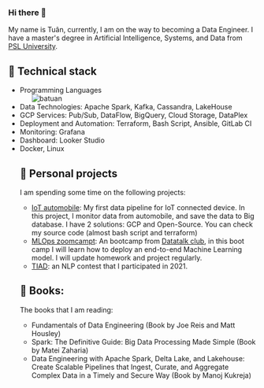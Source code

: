 ### Hi there 👋

My name is Tuân, currently, I am on the way to becoming a Data Engineer. I have a master's degree in Artificial Intelligence, Systems, and Data from [PSL University](https://www.lamsade.dauphine.fr/wp/iasd/en/). 

## 🚀 Technical stack
<td>
  <ul>
  <li>
    Programming Languages
    <ul>
      <img src="https://github-readme-stats.vercel.app/api/top-langs?username=batuan&show_icons=true&locale=en&layout=compact&hide_progress=true" alt="batuan" />
    </ul>
  </li>
  <li>Data Technologies: Apache Spark, Kafka, Cassandra, LakeHouse</li>
  <li>GCP Services: Pub/Sub, DataFlow, BigQuery, Cloud Storage, DataPlex</li>
  <li>Deployment and Automation: Terraform, Bash Script, Ansible, GitLab CI</li>
  <li>Monitoring: Grafana</li>
  <li>Dashboard: Looker Studio</li>
  <li>Docker, Linux</li>
</td>

## 💪 Personal projects

I am spending some time on the following projects:

- [IoT automobile](https://github.com/batuan/project_iot_automobile): My first data pipeline for IoT connected device. In this project, I monitor data from automobile, and save the data to Big database. I have 2 solutions: GCP and Open-Source. You can check my source code (almost bash script and terraform)
- [MLOps zoomcampt](https://github.com/batuan/mlops-zoomcamp): An bootcamp from [Datatalk club](https://datatalks.club/), in this boot camp I will learn how to deploy an end-to-end Machine Learning model. I will update homework and project regularly.
- [TIAD](https://github.com/batuan/TER_TIAD_2021): an NLP contest that I participated in 2021.

## 📖 Books:

The books that I am reading:
- Fundamentals of Data Engineering (Book by Joe Reis and Matt Housley)
- Spark: The Definitive Guide: Big Data Processing Made Simple (Book by Matei Zaharia)
- Data Engineering with Apache Spark, Delta Lake, and Lakehouse: Create Scalable Pipelines that Ingest, Curate, and Aggregate Complex Data in a Timely and Secure Way (Book by Manoj Kukreja)

<!--
**batuan/batuan** is a ✨ _special_ ✨ repository because its `README.md` (this file) appears on your GitHub profile.

Here are some ideas to get you started:

- 🔭 I’m currently working on ...
- 🌱 I’m currently learning ...
- 👯 I’m looking to collaborate on ...
- 🤔 I’m looking for help with ...
- 💬 Ask me about ...
- 📫 How to reach me: ...
- 😄 Pronouns: ...
- ⚡ Fun fact: ...
-->
